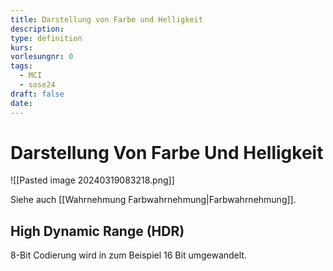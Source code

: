 ```yaml
---
title: Darstellung von Farbe und Helligkeit
description: 
type: definition
kurs: 
vorlesungnr: 0
tags:
  - MCI
  - sose24
draft: false
date:
---
```

# Darstellung Von Farbe Und Helligkeit

![[Pasted image 20240319083218.png]]

Siehe auch [[Wahrnehmung Farbwahrnehmung|Farbwahrnehmung]].

## High Dynamic Range (HDR)

8-Bit Codierung wird in zum Beispiel 16 Bit umgewandelt. 